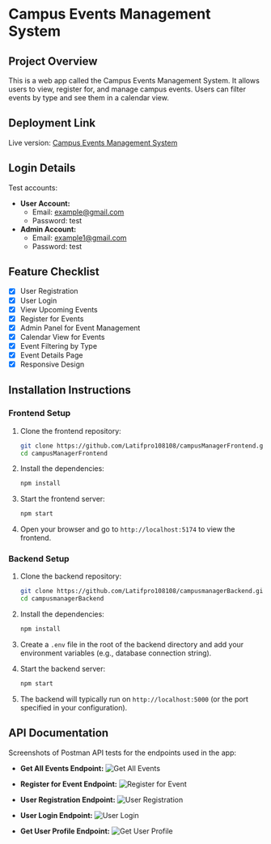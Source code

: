 # Campus Events Management System

## Project Overview
This is a web app called the Campus Events Management System. It allows users to view, register for, and manage campus events. Users can filter events by type and see them in a calendar view.

## Deployment Link
Live version: [Campus Events Management System](https://event4camp.vercel.app/)

## Login Details
Test accounts:
- **User Account:**
  - Email: example@gmail.com
  - Password: test
- **Admin Account:**
  - Email: example1@gmail.com
  - Password: test

## Feature Checklist
- [x] User Registration
- [x] User Login
- [x] View Upcoming Events
- [x] Register for Events
- [x] Admin Panel for Event Management
- [x] Calendar View for Events
- [x] Event Filtering by Type
- [x] Event Details Page
- [x] Responsive Design

## Installation Instructions

### Frontend Setup
1. Clone the frontend repository:
   ```bash
   git clone https://github.com/Latifpro108108/campusManagerFrontend.git
   cd campusManagerFrontend
   ```

2. Install the dependencies:
   ```bash
   npm install
   ```

3. Start the frontend server:
   ```bash
   npm start
   ```

4. Open your browser and go to `http://localhost:5174` to view the frontend.

### Backend Setup
1. Clone the backend repository:
   ```bash
   git clone https://github.com/Latifpro108108/campusmanagerBackend.git
   cd campusmanagerBackend
   ```

2. Install the dependencies:
   ```bash
   npm install
   ```

3. Create a `.env` file in the root of the backend directory and add your environment variables (e.g., database connection string).

4. Start the backend server:
   ```bash
   npm start
   ```

5. The backend will typically run on `http://localhost:5000` (or the port specified in your configuration).

## API Documentation
Screenshots of Postman API tests for the endpoints used in the app:

- **Get All Events Endpoint:**
  ![Get All Events](public/screenshots/get_all_events.png)  <!-- Replace with the actual path to your screenshot -->

- **Register for Event Endpoint:**
  ![Register for Event](public/screenshots/register_event.png)  <!-- Replace with the actual path to your screenshot -->

- **User Registration Endpoint:**
  ![User Registration](public/screenshots/user_registration.png)  <!-- Replace with the actual path to your screenshot -->

- **User Login Endpoint:**
  ![User Login](public/screenshots/user_login.png)  <!-- Replace with the actual path to your screenshot -->

- **Get User Profile Endpoint:**
  ![Get User Profile](public/screenshots/get_user_profile.png)  <!-- Replace with the actual path to your screenshot -->